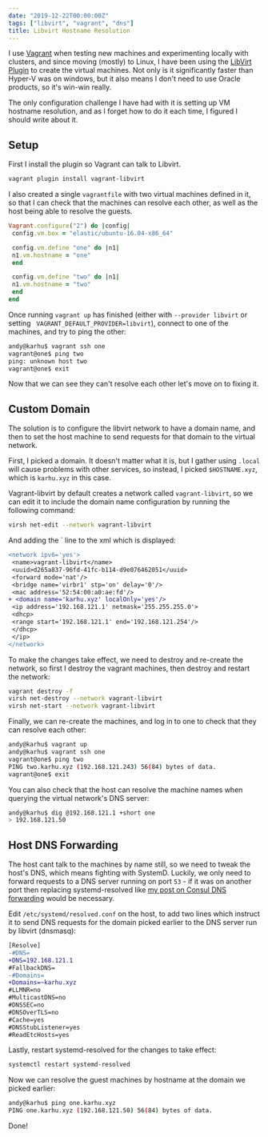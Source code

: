 ```yaml
---
date: "2019-12-22T00:00:00Z"
tags: ["libvirt", "vagrant", "dns"]
title: Libvirt Hostname Resolution
---
```


I use [Vagrant](http://vagrantup.com/) when testing new machines and experimenting locally with clusters, and since moving (mostly) to Linux, I have been using the [LibVirt Plugin](https://github.com/vagrant-libvirt/vagrant-libvirt) to create the virtual machines. Not only is it significantly faster than Hyper-V was on windows, but it also means I don't need to use Oracle products, so it's win-win really.

The only configuration challenge I have had with it is setting up VM hostname resolution, and as I forget how to do it each time, I figured I should write about it.

## Setup

First I install the plugin so Vagrant can talk to Libvirt.

```bash
vagrant plugin install vagrant-libvirt
```

I also created a single `vagrantfile` with two virtual machines defined in it, so that I can check that the machines can resolve each other, as well as the host being able to resolve the guests.

```ruby
Vagrant.configure("2") do |config|
 config.vm.box = "elastic/ubuntu-16.04-x86_64"

 config.vm.define "one" do |n1|
 n1.vm.hostname = "one"
 end

 config.vm.define "two" do |n1|
 n1.vm.hostname = "two"
 end
end
```

Once running `vagrant up` has finished (either with `--provider libvirt` or setting ` VAGRANT_DEFAULT_PROVIDER=libvirt`), connect to one of the machines, and try to ping the other:

```bash
andy@karhu$ vagrant ssh one
vagrant@one$ ping two
ping: unknown host two
vagrant@one$ exit
```

Now that we can see they can't resolve each other let's move on to fixing it.


## Custom Domain

The solution is to configure the libvirt network to have a domain name, and then to set the host machine to send requests for that domain to the virtual network.

First, I picked a domain. It doesn't matter what it is, but I gather using `.local` will cause problems with other services, so instead, I picked `$HOSTNAME.xyz`, which is `karhu.xyz` in this case.

Vagrant-libvirt by default creates a network called `vagrant-libvirt`, so we can edit it to include the domain name configuration by running the following command:

```bash
virsh net-edit --network vagrant-libvirt
```

And adding the `<domain name='karhu.xyz' localOnly='yes' /> line to the xml which is displayed:

```diff
<network ipv6='yes'>
 <name>vagrant-libvirt</name>
 <uuid>d265a837-96fd-41fc-b114-d9e076462051</uuid>
 <forward mode='nat'/>
 <bridge name='virbr1' stp='on' delay='0'/>
 <mac address='52:54:00:a0:ae:fd'/>
+ <domain name='karhu.xyz' localOnly='yes'/>
 <ip address='192.168.121.1' netmask='255.255.255.0'>
 <dhcp>
 <range start='192.168.121.1' end='192.168.121.254'/>
 </dhcp>
 </ip>
</network>
```

To make the changes take effect, we need to destroy and re-create the network, so first I destroy the vagrant machines, then destroy and restart the network:

```bash
vagrant destroy -f
virsh net-destroy --network vagrant-libvirt
virsh net-start --network vagrant-libvirt
```

Finally, we can re-create the machines, and log in to one to check that they can resolve each other:

```bash
andy@karhu$ vagrant up
andy@karhu$ vagrant ssh one
vagrant@one$ ping two
PING two.karhu.xyz (192.168.121.243) 56(84) bytes of data.
vagrant@one$ exit
```

You can also check that the host can resolve the machine names when querying the virtual network's DNS server:

```bash
andy@karhu$ dig @192.168.121.1 +short one
> 192.168.121.50
```

## Host DNS Forwarding

The host cant talk to the machines by name still, so we need to tweak the host's DNS, which means fighting with SystemD. Luckily, we only need to forward requests to a DNS server running on port `53` - if it was on another port then replacing systemd-resolved like [my post on Consul DNS forwarding](/2019/09/24/consul-ubuntu-dns-revisited/) would be necessary.

Edit `/etc/systemd/resolved.conf` on the host, to add two lines which instruct it to send DNS requests for the domain picked earlier to the DNS server run by libvirt (dnsmasq):


```diff
[Resolve]
-#DNS=
+DNS=192.168.121.1
#FallbackDNS=
-#Domains=
+Domains=~karhu.xyz
#LLMNR=no
#MulticastDNS=no
#DNSSEC=no
#DNSOverTLS=no
#Cache=yes
#DNSStubListener=yes
#ReadEtcHosts=yes
```

Lastly, restart systemd-resolved for the changes to take effect:

```bash
systemctl restart systemd-resolved
```

Now we can resolve the guest machines by hostname at the domain we picked earlier:

```bash
andy@karhu$ ping one.karhu.xyz
PING one.karhu.xyz (192.168.121.50) 56(84) bytes of data.
```

Done!